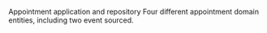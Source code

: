 Appointment application and repository
Four different appointment domain entities,
including two event sourced.
